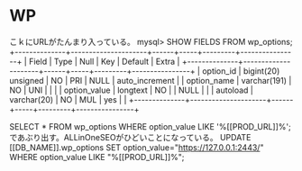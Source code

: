 # WP

こｋにURLがたんまり入っている。
mysql> SHOW FIELDS FROM wp_options;
+--------------+---------------------+------+-----+---------+----------------+
| Field        | Type                | Null | Key | Default | Extra          |
+--------------+---------------------+------+-----+---------+----------------+
| option_id    | bigint(20) unsigned | NO   | PRI | NULL    | auto_increment |
| option_name  | varchar(191)        | NO   | UNI |         |                |
| option_value | longtext            | NO   |     | NULL    |                |
| autoload     | varchar(20)         | NO   | MUL | yes     |                |
+--------------+---------------------+------+-----+---------+----------------+



SELECT * FROM wp_options WHERE option_value LIKE '%[[PROD_URL]]%';
であぶり出す。ALLinOneSEOがひどいことになっている。
UPDATE [[DB_NAME]].wp_options SET option_value="https://127.0.0.1:2443/" WHERE option_value LIKE "%[[PROD_URL]]%";
